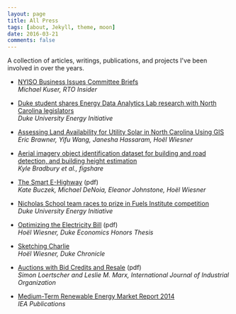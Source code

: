 ```yaml
---
layout: page
title: All Press
tags: [about, Jekyll, theme, moon]
date: 2016-03-21
comments: false
---
```

    
A collection of articles, writings, publications, and projects I've been involved in over the years. 


* [NYISO Business Issues Committee Briefs](https://www.rtoinsider.com/nyiso-bic-111379/)  
*Michael Kuser, RTO Insider*

* [Duke student shares Energy Data Analytics Lab research with North Carolina legislators](https://energy.duke.edu/news/duke-student-shares-energy-data-analytics-lab-research-north-carolina-legislators)  
*Duke University Energy Initiative*

* [Assessing Land Availability for Utility Solar in North Carolina Using GIS](https://dukespace.lib.duke.edu/dspace/handle/10161/14180)  
*Eric Brawner, Yifu Wang, Janesha Hassaram, Hoël Wiesner*

* [Aerial imagery object identification dataset for building and road detection, and building height estimation](https://figshare.com/collections/Aerial_imagery_object_identification_dataset_for_building_and_road_detection_and_building_height_estimation/3290519)  
*Kyle Bradbury et al., figshare*

* [The Smart E-Highway](https://energy.duke.edu/sites/default/files/images/Future%20of%20Transportation%20proposal%20Wiesner%20et%20al.pdf) (pdf)  
*Kate Buczek, Michael DeNoia, Eleanor Johnstone, Hoël Wiesner*

* [Nicholas School team races to prize in Fuels Institute competition](https://energy.duke.edu/news/nicholas-school-team-races-prize-fuels-institute-competition)  
*Duke University Energy Initiative*

* [Optimizing the Electricity Bill](https://sites.duke.edu/econhonors/files/2015/06/Hoel-Wiesner.pdf) (pdf)  
*Hoël Wiesner, Duke Economics Honors Thesis*

* [Sketching Charlie](https://www.dukechronicle.com/article/2015/01/sketching-charlie)  
*Hoël Wiesner, Duke Chronicle*

* [Auctions with Bid Credits and Resale](https://faculty.fuqua.duke.edu/~marx/bio/papers/BidCreditsandResale.pdf) (pdf)  
*Simon Loertscher and Leslie M. Marx, International Journal of Industrial Organization* 

* [Medium-Term Renewable Energy Market Report 2014](https://webstore.iea.org/medium-term-renewable-energy-market-report-2014)  
*IEA Publications*


